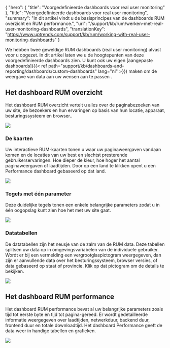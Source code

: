 {
  "hero": {
    "title": "Voorgedefinieerde dashboards voor real user monitoring"
  },
  "title": "Voorgedefinieerde dashboards voor real user monitoring",
  "summary": "In dit artikel vindt u de basisprincipes van de dashboards RUM overzicht en RUM performance.",
  "url": "/support/kb/rum/werken-met-real-user-monitoring-dashboards",
  "translationKey": "https://www.uptrends.com/support/kb/rum/working-with-real-user-monitoring-dashboards"
}

We hebben twee geweldige RUM dashboards (real user monitoring) alvast voor u opgezet. In dit artikel laten we u de hoogtepunten van deze voorgedefinieerde dashboards zien. U kunt ook uw eigen [aangepaste dashboards]({{< ref path="support/kb/dashboards-and-reporting/dashboards/custom-dashboards" lang="nl" >}}) maken om de weergave van data aan uw wensen aan te passen .

## Het dashboard RUM overzicht

Het dashboard RUM overzicht vertelt u alles over de paginabezoeken van uw site, de bezoekers en hun ervaringen op basis van hun locatie, apparaat, besturingssysteem en browser..

![](/img/content/0fec03bb-dcf7-4614-bf6d-9432aa3c0bb7.png)

### De kaarten

Uw interactieve RUM-kaarten tonen u waar uw paginaweergaven vandaan komen en de locaties van uw best en slechtst presterende gebruikerservaringen. Hoe dieper de kleur, hoe hoger het aantal paginaweergaven of laadtijden. Door op een land te klikken opent u een Performance dashboard gebaseerd op dat land.

![](/img/content/1f1a8524-b6e4-42af-959b-1046fe4dbe0d.png)

### Tegels met één parameter

Deze duidelijke tegels tonen een enkele belangrijke parameters zodat u in één oogopslag kunt zien hoe het met uw site gaat.

![](/img/content/626a2fda-8f4a-4668-95f5-efa8e5a8581a.png)

### Datatabellen

De datatabellen zijn het neusje van de zalm van de RUM data. Deze tabellen splitsen uw data op in omgevingsvariabelen van de individuele gebruiker. Wordt er bij een vermelding een vergrootglaspictogram weergegeven, dan zijn er aanvullende data over het besturingssysteem, browser versies, of data gebaseerd op staat of provincie. Klik op dat pictogram om de details te bekijken.

![](/img/content/7b885fc6-9b70-45f5-9ce4-7bc977c053f3.png)

## Het dashboard RUM performance

Het dashboard RUM performance bevat al uw belangrijke parameters zoals tijd tot eerste byte en tijd tot pagina-gereed. Er wordt gedetailleerde informatie weergegeven over laadtijden, netwerkduur, backend duur, frontend duur en totale downloadtijd. Het dashboard Performance geeft de data weer in handige tabellen en grafieken.

![](/img/content/b5d75372-cb25-4e3f-b8c7-8383d1ad07a1.png)
